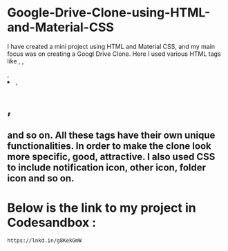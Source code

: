 # Google-Drive-Clone-using-HTML-and-Material-CSS
I have created a mini project using HTML and Material CSS, and my main focus was on creating a Googl Drive Clone.
Here I used various HTML tags like <body>, <head>, <div>, <li>, <h1>, <h2> and so on. All these tags have their own unique functionalities.
In order to make the clone look more specific, good, attractive. I also used CSS to include notification icon, other icon, folder icon and so on.
  
# Below is the link to my project in Codesandbox :
    https://lnkd.in/g8KekGmW
